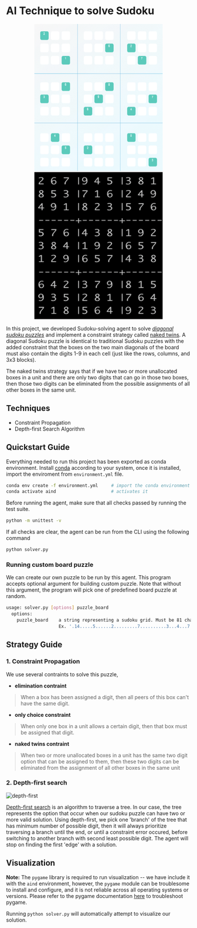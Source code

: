 # AI Technique to solve Sudoku

<p style="text-align:center;">
<img src="./images/sudoku.png" height="400" width="350" alt="sudoku-solver" />
<img src="./images/solved.png" height="400" width="350" alt="sudoku-solver" />
</p>

In this project, we developed Sudoku-solving agent to solve [_diagonal sudoku puzzles_](https://sudoku.cool/x-sudoku.php) and implement a constraint strategy called [naked twins](./pseudocode.md). A diagonal Sudoku puzzle is identical to traditional Sudoku puzzles with the added constraint that the boxes on the two main diagonals of the board must also contain the digits 1-9 in each cell (just like the rows, columns, and 3x3 blocks).

The naked twins strategy says that if we have two or more unallocated boxes in a unit and there are only two digits that can go in those two boxes, then those two digits can be eliminated from the possible assignments of all other boxes in the same unit.

## Techniques

- Constraint Propagation
- Depth-first Search Algorithm

## Quickstart Guide

Everything needed to run this project has been exported as conda environment. Install [conda](https://docs.conda.io/projects/conda/en/latest/user-guide/install/) according to your system, once it is installed, import the enviroment from `environment.yml` file.

```bash
conda env create -f environment.yml     # import the conda environment
conda activate aind                     # activates it
```

Before running the agent, make sure that all checks passed by running the test suite.

```bash
python -m unittest -v
```

If all checks are clear, the agent can be run from the CLI using the following command

```bash
python solver.py
```

### Running custom board puzzle

We can create our own puzzle to be run by this agent. This program accepts optional argument for building custom puzzle. Note that without this argument, the program will pick one of predefined board puzzle at random.

```bash
usage: solver.py [options] puzzle_board
  options:
    puzzle_board    a string representing a sudoku grid. Must be 81 characters long.
                    Ex. '.14.....5......2.........7..........3...4...7...6..4...4....8...........7.......3'
``` 

## Strategy Guide

### 1. Constraint Propagation

We use several contraints to solve this puzzle,

- **elimination contraint**

> When a box has been assigned a digit, then all peers of this box can't have the same digit.

- **only choice constraint**

> When only one box in a unit allows a certain digit, then that box must be assigned that digit.

- **naked twins contraint**

> When two or more unallocated boxes in a unit has the same two digit option that can be assigned to them, then these two digits can be eliminated from the assignment of all other boxes in the same unit

### 2. Depth-first search

![depth-first](https://upload.wikimedia.org/wikipedia/commons/7/7f/Depth-First-Search.gif)

[Depth-first search](https://en.wikipedia.org/wiki/Depth-first_search) is an algorithm to traverse a tree. In our case, the tree represents the option that occur when our sudoku puzzle can have two or more valid solution. Using depth-first, we pick one 'branch' of the tree that has minimum number of possible digit, then it will always prioritize traversing a branch until the end, or until a constraint error occured, before switching to another branch with second least possible digit. The agent will stop on finding the first 'edge' with a solution.

## Visualization

**Note:** The `pygame` library is required to run visualization -- we have include it with the `aind` environment, however, the `pygame` module can be troublesome to install and configure, and it is not reliable across all operating systems or versions. Please refer to the pygame documentation [here](http://www.pygame.org/download.shtml) to troubleshoot pygame.

Running `python solver.py` will automatically attempt to visualize our solution.

